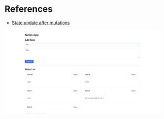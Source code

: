 # References

- [State update after mutations](https://www.apollographql.com/blog/apollo-client/react-graphql-tutorial-mutations/)

![UI](ui-screenshot.png)
